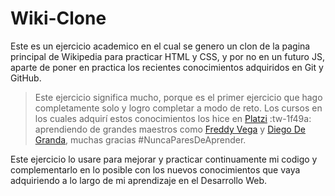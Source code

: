 # Wiki-Clone

Este es un ejercicio academico en el cual se genero un clon de la pagina principal de Wikipedia para practicar HTML y CSS, y por no en un futuro JS, aparte de poner en practica los recientes conocimientos adquiridos en Git y GitHub.

> Este ejercicio significa mucho, porque es el primer ejercicio que hago completamente solo y logro completar a modo de reto. Los cursos en los cuales adquirí estos conocimientos los hice en [Platzi](https://platzi.com/ "Platzi") :tw-1f49a: aprendiendo de grandes maestros como [Freddy Vega](https://github.com/freddier "Freddy Vega") y [Diego De Granda](https://github.com/degranda "Diego De Granda"), muchas gracias #NuncaParesDeAprender.

Este ejercicio lo usare para mejorar y practicar continuamente mi codigo y complementarlo en lo posible con los nuevos conocimientos que vaya adquiriendo a lo largo de mi aprendizaje en el Desarrollo Web.
